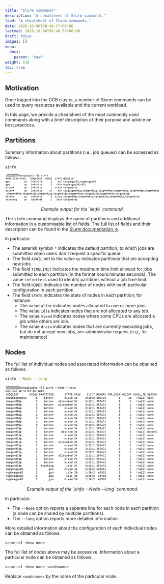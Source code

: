 ```yaml
---
title: "Slurm commands"
description: "A cheatsheet of Slurm commands."
lead: "A cheatsheet of Slurm commands."
date: 2020-10-06T08:48:57+00:00
lastmod: 2020-10-06T08:48:57+00:00
draft: false
images: []
menu:
  docs:
    parent: "bash"
weight: 510
toc: true
---
```


## Motivation

Once logged into the CCB cluster, a number of Slurm commands can be used to query
resources available and the current workload.

In this page, we provide a cheatsheet of the most commonly used commands
along with a brief description of their purpose and advice on best practices.

## Partitions

Summary information about partitions (i.e., job queues) can be accessed as follows.

```bash
sinfo
```

![Example output for the `sinfo` command.](sinfo-screenshot.png)

<p align='center'><i>Example output for the `sinfo` command.</i></p>

The `sinfo` command displays the name of partitions and additional information
in a customisable list of fields.
The full list of fields and their description can be found in the
[Slurm documentation →][sinfo-output-fields].

In particular:

* The asterisk symbol `*` indicates the default partition, to which jobs are submitted
  when users don't request a specific queue.
* The field `AVAIL` set to the value `up` indicates partitions that are accepting
  new jobs.
* The field `TIMELIMIT` indicates the maximum time limit allowed for jobs submitted
  to each partition (in the format hours:minutes:seconds).
  The value `infinite` is used to identify partitions without a job time limit.
* The field `NODES` indicates the number of nodes with each particular configuration
  in each partition.
* The field `STATE` indicates the state of nodes in each partition; for instance:
  * The value `alloc` indicates nodes allocated to one or more jobs.
  * The value `idle` indicates nodes that are not allocated to any job.
  * The value `mixed` indicates nodes where some CPUs are allocated a job
    while others are idle.
  * The value `drain` indicates nodes that are currently executing jobs,
    but do not accept new jobs, per administrator request
    (e.g., for maintenance).

## Nodes

The full list of individual nodes and associated information can be obtained as follows.

```bash
sinfo --Node --long
```

![Example output of the `sinfo --Node --long` command.](sinfo-node-long-screenshot.png)

<p align='center'><i>Example output of the `sinfo --Node --long` command.</i></p>

In particular:

* The `--Node` option reports a separate line for each node in each partition
  (a node can be shared by multiple partitions).
* The `--long` option reports more detailed information.

More detailed information about the configuration of each individual nodes
can be obtained as follows.

```bash
scontrol show node
```

The full list of nodes above may be excessive.
Information about a particular node can be obtained as follows.

```bash
scontrol show node <nodename>
```

Replace `<nodename>` by the name of the particular node.

<!-- Link definitions -->

[sinfo-output-fields]: https://slurm.schedmd.com/sinfo.html#SECTION_OUTPUT-FIELD-DESCRIPTIONS
